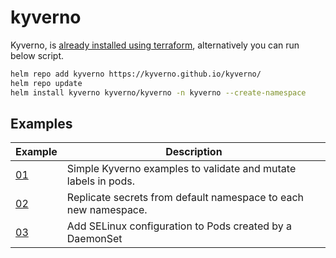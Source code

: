 # kyverno 

Kyverno, is [already installed using terraform](./../terraform/main.tf), alternatively you can run below script.

```bash
helm repo add kyverno https://kyverno.github.io/kyverno/
helm repo update
helm install kyverno kyverno/kyverno -n kyverno --create-namespace
```

## Examples

| Example | Description                                                                             |
|-----|---------------------------------------------------------------------------------------------|
| [01](./kyverno-01/readme.md) | Simple Kyverno examples to validate and mutate labels in pods.     |
| [02](./kyverno-02/readme.md) | Replicate secrets from default namespace to each new namespace.    |
| [03](./kyverno-03/readme.md) | Add SELinux configuration to Pods created by a DaemonSet           |